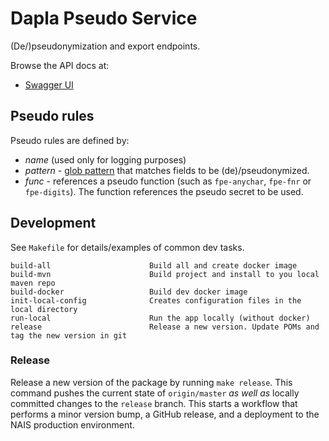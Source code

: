 # Dapla Pseudo Service

(De/)pseudonymization and export endpoints.

Browse the API docs at:
* [Swagger UI](https://pseudo-service.test.ssb.no/api-docs/swagger-ui)

## Pseudo rules

Pseudo rules are defined by:

* _name_ (used only for logging purposes)
* _pattern_ - [glob pattern](https://docs.oracle.com/javase/tutorial/essential/io/fileOps.html#glob) that matches fields 
  to be (de)/pseudonymized.
* _func_ - references a pseudo function (such as `fpe-anychar`, `fpe-fnr` or `fpe-digits`). The function references the
  pseudo secret to be used.


## Development

See `Makefile` for details/examples of common dev tasks.
```
build-all                      Build all and create docker image
build-mvn                      Build project and install to you local maven repo
build-docker                   Build dev docker image
init-local-config              Creates configuration files in the local directory
run-local                      Run the app locally (without docker)
release                        Release a new version. Update POMs and tag the new version in git
```

### Release

Release a new version of the package by running `make release`. This command
pushes the current state of `origin/master` *as well as* locally
committed changes to the `release` branch. This starts a workflow
that performs a minor version bump, a GitHub release, and a deployment
to the NAIS production environment.